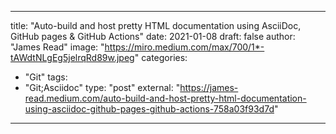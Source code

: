 
--- 

title: "Auto-build and host pretty HTML documentation using AsciiDoc, GitHub pages & GitHub Actions"
date: 2021-01-08
draft: false
author: "James Read"
image: "https://miro.medium.com/max/700/1*-tAWdtNLgEg5jelrqRd89w.jpeg"
categories:
- "Git"
tags:
- "Git;Asciidoc"
type: "post"
external: "https://james-read.medium.com/auto-build-and-host-pretty-html-documentation-using-asciidoc-github-pages-github-actions-758a03f93d7d"
---
